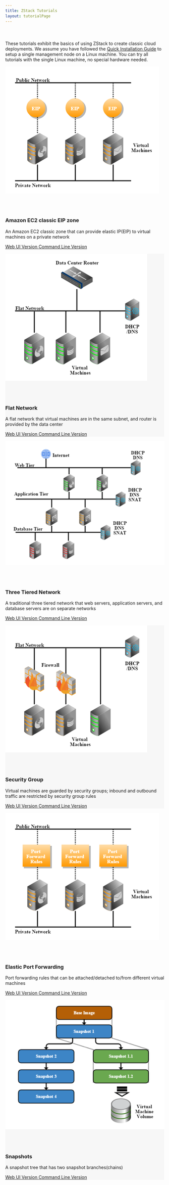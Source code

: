 ```yaml
---
title: ZStack Tutorials
layout: tutorialPage
---
```


<div class="container">
  <div class="row" style="padding-top: 25px">
    <p>
      These tutorials exhibit the basics of using ZStack to create classic cloud deployments. We assume you have followed
      the <a href="../installation/index.html">Quick Installation Guide</a> to setup a single management node on a Linux machine.
      You can try all tutorials with the single Linux machine, no special hardware needed.
    </p>
  </div>
  <div class="row">
    <div class="col-sm-6">
      <img class="img-responsive" src="/images/eip.png">
    </div>
    <div class="col-sm-6" style="padding-top: 50px">
      <h3>Amazon EC2 classic EIP zone</h3>
      <p>An Amazon EC2 classic zone that can provide elastic IP(EIP) to virtual machines on a private network</p>
      <p>
        <a href="ec2-ui.html" class="btn btn-primary" role="button">
          Web UI Version
        </a>
        <a href="ec2-cli.html" class="btn btn-default" role="button">
          Command Line Version
        </a>
      </p>
    </div>
  </div>
</div>


<div  style="background: #f7f7f7">
  <div class="container">
    <div class="row">
      <div class="col-sm-6">
        <img class="img-responsive" src="/images/flat_network.png">
      </div>
      <div class="col-sm-6" style="padding-top: 50px">
        <h3>Flat Network</h3>
        <p>A flat network that virtual machines are in the same subnet, and router is provided by the data center</p>
        <p>
          <a href="flat-network-ui.html" class="btn btn-primary" role="button">
            Web UI Version
          </a>
          <a href="flat-network-cli.html" class="btn btn-default" role="button">
            Command Line Version
          </a>
        </p>
      </div>
    </div>
  </div>
</div>

<div class="container">
  <div class="row">
    <div class="col-sm-6">
      <img class="img-responsive" src="/images/tier_3_networks.png">
    </div>
    <div class="col-sm-6" style="padding-top: 50px">
      <h3>Three Tiered Network</h3>
      <p>A traditional three tiered network that web servers, application servers, and database servers are on separate networks</p>
      <p>
        <a href="three-tiered-ui.html" class="btn btn-primary" role="button">
          Web UI Version
        </a>
        <a href="three-tiered-cli.html" class="btn btn-default" role="button">
          Command Line Version
        </a>
      </p>
    </div>
  </div>
</div>

<div  style="background: #f7f7f7">
  <div class="container">
    <div class="row">
      <div class="col-sm-6">
        <img class="img-responsive" src="/images/flat_network_with_security_group.png">
      </div>
      <div class="col-sm-6" style="padding-top: 50px">
        <h3>Security Group</h3>
        <p>Virtual machines are guarded by security groups; inbound and outbound traffic are restricted by security group rules</p>
        <p>
          <a href="security-group-ui.html" class="btn btn-primary" role="button">
            Web UI Version
          </a>
          <a href="security-group-cli.html" class="btn btn-default" role="button">
            Command Line Version
          </a>
        </p>
      </div>
    </div>
  </div>
</div>

<div class="container">
  <div class="row">
    <div class="col-sm-6">
      <img class="img-responsive" src="/images/port_forwarding.png">
    </div>
    <div class="col-sm-6" style="padding-top: 50px">
      <h3>Elastic Port Forwarding</h3>
      <p>Port forwarding rules that can be attached/detached to/from different virtual machines</p>
      <p>
        <a href="elastic-port-forwarding-ui.html" class="btn btn-primary" role="button">
          Web UI Version
        </a>
        <a href="elastic-port-forwarding-cli.html" class="btn btn-default" role="button">
          Command Line Version
        </a>
      </p>
    </div>
  </div>
</div>

<div  style="background: #f7f7f7">
  <div class="container">
    <div class="row">
      <div class="col-sm-6">
        <img class="img-responsive" src="/images/snapshot.png">
      </div>
      <div class="col-sm-6" style="padding-top: 50px">
        <h3>Snapshots</h3>
        <p>A snapshot tree that has two snapshot branches(chains)</p>
        <p>
          <a href="snapshot-ui.html" class="btn btn-primary" role="button">
            Web UI Version
          </a>
          <a href="snapshot-cli.html" class="btn btn-default" role="button">
            Command Line Version
          </a>
        </p>
      </div>
    </div>
  </div>
</div>
